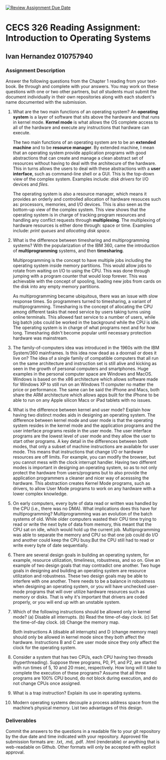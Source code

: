 [![Review Assignment Due Date](https://classroom.github.com/assets/deadline-readme-button-24ddc0f5d75046c5622901739e7c5dd533143b0c8e959d652212380cedb1ea36.svg)](https://classroom.github.com/a/SqkZA8g-)
# CECS 326 Reading Assignment: Introduction to Operating Systems
## Ivan Hernandez 010757940

### Assignment Description
Answer the following questions from the Chapter 1 reading from your text- book. Be through and complete with your answers. You may work on these questions with one or two other partners, but *all* students must submit the document individually in their own repositories along with each student's name documented with the submission.

1. What are the two main functions of an operating system?
    An **operating system** is a layer of software that sits above the hardware and that runs in kernel mode.
    **Kernel mode** is what allows the OS complete access to all of the hardware and execute any instructions that hardware can execute. 

    The two main functions of an operating system are to be an **extended machine** and to be **resource manager**.
    By extended machine, I mean that an operating system provide application programs with good abstractions that can create and manage a clean abstract set of resources without having to deal with the architecure of the hardware. This in turns allows the users to deal with these abstractions with a **user interface**, such as command-line shell or a GUI. This is the top-down view of the complex system. Examples include: *disk drivers* for I/O devices and *files*. 

    The operating system is also a resource manager, which means it provides an orderly and controlled allocation of hardware resouces such as: processors, memories, and I/O devices. This is also seen as the bottom-up view of the complex system. This view shows that the operating system is in charge of tracking program resources and handling any conflict requests through **multiplexing**. The multiplexing of hardware resources is either done through: space or time. Examples include: *print queues* and *allocating disk space*.
    
2. What is the difference between timesharing and multiprogramming systems?
    With the popularization of the IBM 360, came the introduction of **multiprogramming** systems, and then **timesharing**. 
    
    Multiprogramming is the concept to have multiple jobs including the operating system inside memory partitions. This would allow jobs to rotate from waiting on I/O to using the CPU. This was done through jumping with a program counter that would loop forever. This was achievable with the concept of spooling, loading new jobs from cards on the disk into any empty memory partitions.

    As multiprogramming became ubiquitous, there was an issue with slow response times. So programmers turned to timesharing, a variant of multiprogramming. Timesharing is the concept of allocating the CPU among different tasks that need service by users taking turns using online terminals. This allowed fast service to a number of users, while big batch jobs could be worked in the background while the CPU is idle. The operating system is in charge of what programs next and for how long. Timesharing didn't become popular until necessary protection hardware was mainstream. 

     

3. The family-of-computers idea was introduced in the 1960s with the IBM System/360 mainframes. Is this idea now dead as a doornail or does it live on?
    The idea of a single family of compatible computers that all run on the same architecture and instruction set is still alive and kicking as seen in the growth of personal computers and smartphones. Huge examples in the personal computer space are Windows and MacOS. Windows is based on the x86 architecture which allows software made for Windows XP to still run on an Windows 11 computer no matter the price or performance. The same can be said the iPhone and Macs, both share the ARM architecture which allows apps built for the iPhone to be able to run on any Apple silicon Macs or iPad tablets with no issues.

4. What is the difference between kernel and user mode? Explain how having two distinct modes aids in designing an operating system.
    The difference between kernel mode and user mode is that the operating system resides in the kernel mode and the application programs and the user interface programs reside in the user mode. The user interface programs are the lowest level of user mode and they allow the user to start other programs. A key detail in the differences between both modes, that only a subset of machine instructions are available for user mode. This means that instructions that change I/O or hardware resources are off limits. For example, you can modify the browser, but you cannot mess with the clock interrupt handler. 
    Having two different modes is important in designing an operating system, so as to not only protect the hardware from users/programs but to also provide the application programmers a cleaner and nicer way of acesssing the hardware. This abstraction creates Kernel Mode programs, such as drivers, to allow User Mode programs to work on any hardware with a lower complex knowledge.

5. On early computers, every byte of data read or written was handled by the CPU (i.e., there was no DMA). What implications does this have for multiprogramming?
    Multiprogramming was an evolution of the batch systems of old. While older computers wasted their CPU time trying to read or write the next byte of data from memory, this meant that the CPU sat on idle, which would hold up the current job. Multiprogramming was able to separate the memory and CPU so that one job could do I/O and another could keep the CPU busy.But the CPU still had to read or write every byte of date sequentially.

6. There are several design goals in building an operating system, for example, resource utilization, timeliness, robustness, and so on. Give an example of two design goals that may contradict one another.
    Two huge goals in designing and building an operating system are resource utilization and robustness. These two design goals may be able to interfere with one another. There needs to be a balance in robustness when designing an operating system, or you will have unchecked user-mode programs that will over utilize hardware resources such as memory or disks. That is why it's important that drivers are coded properly, or you will end up with an unstable system.


7. Which of the following instructions should be allowed only in kernel mode?
    (a) Disable all interrupts.
    (b) Read the time-of-day clock.
    (c) Set the time-of-day clock. (d) Change the memory map.

    Both instructions A (disable all interrupts) and D (change memory map) should only be allowed in kernel mode since they both affect the hardware. Instructions B and C are user mode since they only affect the clock for the operating system.

8. Consider a system that has two CPUs, each CPU having two threads (hyperthreading). Suppose three programs, P0, P1, and P2, are started with run times of 5, 10 and 20 msec, respectively. How long will it take to complete the execution of these programs? Assume that all three programs are 100% CPU bound, do not block during execution, and do not change CPUs once assigned.

9. What is a trap instruction? Explain its use in operating systems.

10. Modern operating systems decouple a process address space from the machine’s physical memory. List two advantages of this design.

### Deliverables
Commit the answers to the questions in a readable file to your git repository by the due date and time indicated with your repository. Approved file submission formats are: .txt, .md, .pdf. .html (renderable) or anything that is web-readable on Github. Other formats will only be accepted with explicit approval.

